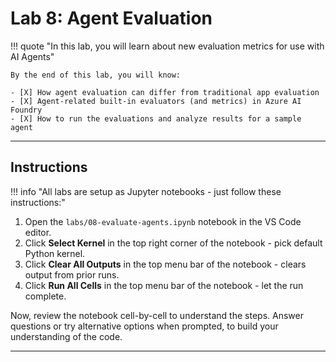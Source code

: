 # Lab 8: Agent Evaluation

!!! quote "In this lab, you will learn about new evaluation metrics for use with AI Agents"

    By the end of this lab, you will know:

    - [X] How agent evaluation can differ from traditional app evaluation
    - [X] Agent-related built-in evaluators (and metrics) in Azure AI Foundry
    - [X] How to run the evaluations and analyze results for a sample agent

---

## Instructions

!!! info "All labs are setup as Jupyter notebooks - just follow these instructions:"

1. Open the `labs/08-evaluate-agents.ipynb` notebook in the VS Code editor.
1. Click **Select Kernel** in the top right corner of the notebook - pick default Python kernel.
1. Click **Clear All Outputs** in the top menu bar of the notebook - clears output from prior runs.
1. Click **Run All Cells** in the top menu bar of the notebook - let the run complete.

Now, review the notebook cell-by-cell to understand the steps. Answer questions or try alternative options when prompted, to build your understanding of the code.

---
